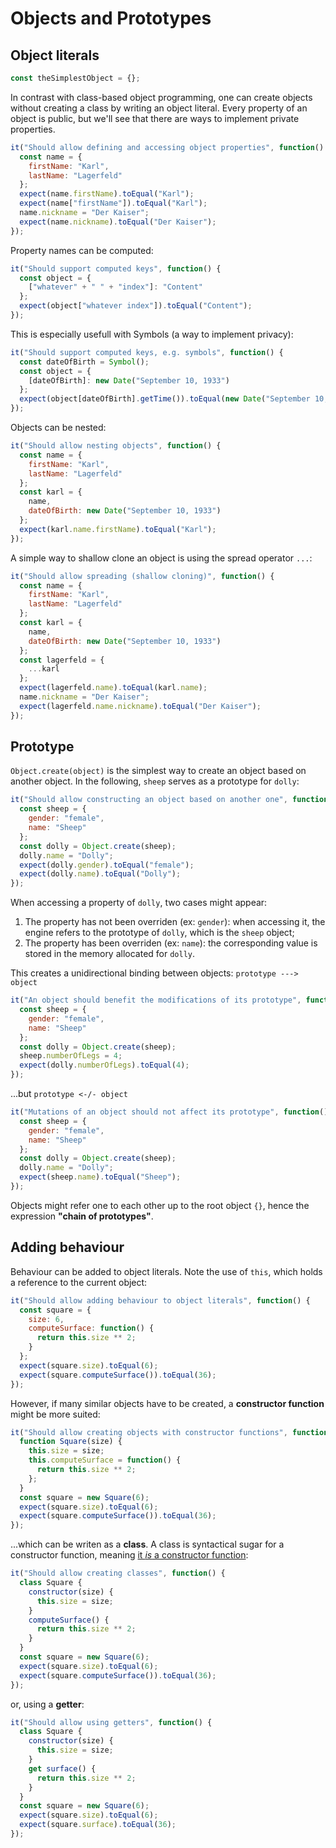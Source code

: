 # Objects and Prototypes

## Object literals

```javascript
const theSimplestObject = {};
```

In contrast with class-based object programming, one can create objects without creating a class by writing an object literal. Every property of an object is public, but we'll see that there are ways to implement private properties.

```javascript
it("Should allow defining and accessing object properties", function() {
  const name = {
    firstName: "Karl",
    lastName: "Lagerfeld"
  };
  expect(name.firstName).toEqual("Karl");
  expect(name["firstName"]).toEqual("Karl");
  name.nickname = "Der Kaiser";
  expect(name.nickname).toEqual("Der Kaiser");
});
```

Property names can be computed:

```javascript
it("Should support computed keys", function() {
  const object = {
    ["whatever" + " " + "index"]: "Content"
  };
  expect(object["whatever index"]).toEqual("Content");
});
```

This is especially usefull with Symbols (a way to implement privacy):

```javascript
it("Should support computed keys, e.g. symbols", function() {
  const dateOfBirth = Symbol();
  const object = {
    [dateOfBirth]: new Date("September 10, 1933")
  };
  expect(object[dateOfBirth].getTime()).toEqual(new Date("September 10, 1933").getTime());
});
```

Objects can be nested:

```javascript
it("Should allow nesting objects", function() {
  const name = {
    firstName: "Karl",
    lastName: "Lagerfeld"
  };
  const karl = {
    name,
    dateOfBirth: new Date("September 10, 1933")
  };
  expect(karl.name.firstName).toEqual("Karl");
});
```

A simple way to shallow clone an object is using the spread operator `...`:

```javascript
it("Should allow spreading (shallow cloning)", function() {
  const name = {
    firstName: "Karl",
    lastName: "Lagerfeld"
  };
  const karl = {
    name,
    dateOfBirth: new Date("September 10, 1933")
  };
  const lagerfeld = {
    ...karl
  };
  expect(lagerfeld.name).toEqual(karl.name);
  name.nickname = "Der Kaiser";
  expect(lagerfeld.name.nickname).toEqual("Der Kaiser");
});
```

## Prototype

`Object.create(object)` is the simplest way to create an object based on another object. In the following, `sheep` serves as a prototype for `dolly`:

```javascript
it("Should allow constructing an object based on another one", function() {
  const sheep = {
    gender: "female",
    name: "Sheep"
  };
  const dolly = Object.create(sheep);
  dolly.name = "Dolly";
  expect(dolly.gender).toEqual("female");
  expect(dolly.name).toEqual("Dolly");
});
```

When accessing a property of `dolly`, two cases might appear:

1. The property has not been overriden (ex: `gender`): when accessing it, the engine refers to the prototype of `dolly`, which is the `sheep` object;
2. The property has been overriden (ex: `name`): the corresponding value is stored in the memory allocated for `dolly`.

This creates a unidirectional binding between objects: `prototype ---> object`

```javascript
it("An object should benefit the modifications of its prototype", function() {
  const sheep = {
    gender: "female",
    name: "Sheep"
  };
  const dolly = Object.create(sheep);
  sheep.numberOfLegs = 4;
  expect(dolly.numberOfLegs).toEqual(4);
});
```

...but `prototype <-/- object`

```javascript
it("Mutations of an object should not affect its prototype", function() {
  const sheep = {
    gender: "female",
    name: "Sheep"
  };
  const dolly = Object.create(sheep);
  dolly.name = "Dolly";
  expect(sheep.name).toEqual("Sheep");
});
```

Objects might refer one to each other up to the root object `{}`, hence the expression **"chain of prototypes"**.

## Adding behaviour

Behaviour can be added to object literals. Note the use of `this`, which holds a reference to the current object:

```javascript
it("Should allow adding behaviour to object literals", function() {
  const square = {
    size: 6,
    computeSurface: function() {
      return this.size ** 2;
    }
  };
  expect(square.size).toEqual(6);
  expect(square.computeSurface()).toEqual(36);
});
```

However, if many similar objects have to be created, a **constructor function** might be more suited:

```javascript
it("Should allow creating objects with constructor functions", function() {
  function Square(size) {
    this.size = size;
    this.computeSurface = function() {
      return this.size ** 2;
    };
  }
  const square = new Square(6);
  expect(square.size).toEqual(6);
  expect(square.computeSurface()).toEqual(36);
});
```

...which can be writen as a **class**. A class is syntactical sugar for a constructor function, meaning [it _is_ a constructor function](https://babeljs.io/repl/#?babili=false&browsers=&build=&builtIns=false&spec=false&loose=false&code_lz=AQ4YwGwQwZx4DKBHArlATgU2AbwFCihgD2AdjAC7opgXHoAUMAlgF6YCUuBhoFAFsxgA6Fu2ABeYGMwBuHoQC-CosQC2ABxQVMCFOgBmUMJgZd8vUFgr7SwAUNFtsAKhfAATPMvKlKkuQU0qgY2FKkmADuiCFYDABsHLJAA&debug=false&forceAllTransforms=false&shippedProposals=false&circleciRepo=&evaluate=false&fileSize=true&timeTravel=false&sourceType=module&lineWrap=false&presets=es2015%2Cstage-2%2Cenv&prettier=true&targets=&version=7.3.4):

```javascript
it("Should allow creating classes", function() {
  class Square {
    constructor(size) {
      this.size = size;
    }
    computeSurface() {
      return this.size ** 2;
    }
  }
  const square = new Square(6);
  expect(square.size).toEqual(6);
  expect(square.computeSurface()).toEqual(36);
});
```

or, using a **getter**:

```javascript
it("Should allow using getters", function() {
  class Square {
    constructor(size) {
      this.size = size;
    }
    get surface() {
      return this.size ** 2;
    }
  }
  const square = new Square(6);
  expect(square.size).toEqual(6);
  expect(square.surface).toEqual(36);
});
```
